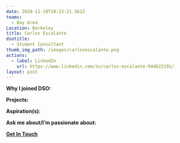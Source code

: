 ```yaml
---
date: 2020-11-10T20:23:21.561Z
teams:
  - Bay Area
Location: Berkeley
title: Carlos Escalante
dsotitle:
  - Student Consultant
thumb_img_path: /images/carlosescalante.png
actions:
  - label: LinkedIn
    url: https://www.linkedin.com/in/carlos-escalante-944b22191/
layout: post
---
```

**Why I joined DSO:**

**Projects:**

**Aspiration(s):**

**Ask me about/I’m passionate about:** 

**[Get In Touch](mailto:carlosescalant@dsoglobal.org)**